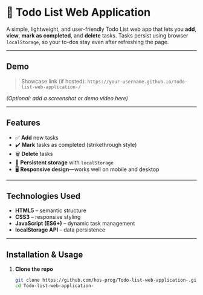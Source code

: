 # 📝 Todo List Web Application

A simple, lightweight, and user-friendly Todo List web app that lets you **add**, **view**, **mark as completed**, and **delete** tasks. Tasks persist using browser `localStorage`, so your to-dos stay even after refreshing the page.

---

## Demo

> Showcase link (if hosted): `https://your-username.github.io/Todo-list-web-application-/`

_(Optional: add a screenshot or demo video here)_

---

## Features

- ✅ **Add** new tasks  
- ✔️ **Mark** tasks as completed (strikethrough style)  
- 🗑️ **Delete** tasks  
- 💾 **Persistent storage** with `localStorage`  
- 🖥️ **Responsive design**—works well on mobile and desktop

---

## Technologies Used

- **HTML5** – semantic structure  
- **CSS3** – responsive styling  
- **JavaScript (ES6+)** – dynamic task management  
- **localStorage API** – data persistence

---

## Installation & Usage

1. **Clone the repo**  
   ```bash
   git clone https://github.com/hos‑prog/Todo-list-web-application-.git
   cd Todo-list-web-application-